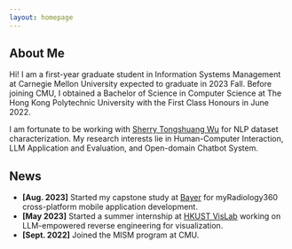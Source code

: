 ```yaml
---
layout: homepage
---
```


## About Me

Hi! I am a first-year graduate student in Information Systems Management at Carnegie Mellon University expected to graduate in 2023 Fall. Before joining CMU, I obtained a Bachelor of Science in Computer Science at The Hong Kong Polytechnic University with the First Class Honours in June 2022. 

I am fortunate to be working with [Sherry Tongshuang Wu](https://www.cs.cmu.edu/~sherryw/) for NLP dataset characterization. My research interests lie in Human-Computer Interaction, LLM Application and Evaluation, and Open-domain Chatbot System.



<!--- ## Research Interests --->
<!--- - **Computer Vision:** image recognition, image generation, video captioning --->
<!--- - **Machine Learning:** meta-learning, incremental learning, transfer learning --->

## News

- **[Aug. 2023]** Started my capstone study at [Bayer](https://www.bayer.com/en/) for myRadiology360 cross-platform mobile application development.
- **[May 2023]** Started a summer internship at [HKUST VisLab](http://vis.cse.ust.hk/) working on LLM-empowered reverse engineering for visualization.
- **[Sept. 2022]** Joined the MISM program at CMU.


<!--- {% include_relative _includes/projects.md %}  --->
<!--- {% include_relative _includes/publications.md %} --->
<!--- {% include_relative _includes/services.md %} --->
